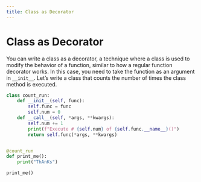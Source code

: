 ```yaml
---
title: Class as Decorator
---
```


# Class as Decorator
You can write a class as a decorator, a technique where a class is used to modify the behavior of a function, similar to how a regular function decorator works. In this case, you need to take the function as an argument in `__init__`. Let’s write a class that counts the number of times the class method is executed.

```python
class count_run:
    def __init__(self, func):
        self.func = func
        self.num = 0
    def __call__(self, *args, **kwargs):
        self.num += 1
        print(f"Execute # {self.num} of {self.func.__name__}()")
        return self.func(*args, **kwargs)


@count_run
def print_me():
    print("ThAnKs")

print_me()
```